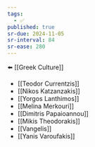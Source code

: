 ```yaml
---
tags:
  - ✅
published: true
sr-due: 2024-11-05
sr-interval: 84
sr-ease: 280
---
```

⬅️ [[Greek Culture]]

- [[Teodor Currentzis]]
- [[Nikos Katzanzakis]]
- [[Yorgos Lanthimos]]
- [[Melina Merkouri]]
- [[Dimitris Papaioannou]]
- [[Mikis Theodorakis]]
- [[Vangelis]]
- [[Yanis Varoufakis]]